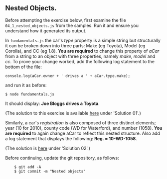 ## Nested Objects.

Before attempting the exercise below, first examine the file `04_1_nested_objects.js` from the samples. Run it and ensure you understand how it generated its output.

In `fundamentals.js` the car's *type* property is a simple string but structurally it can be broken down into three parts: Make (eg Toyota), Model (eg Corolla), and CC (eg 1.8). __You are required__ to change this property of *aCar* from a string to an object with three properties, namely *make*, *model* and *cc*. To prove your change worked, add the following log statement to the bottom of the file:

    console.log(aCar.owner + ' drives a ' + aCar.type.make);

and run it as before: 

	$ node fundamentals.js 

It should display: __Joe Bloggs drives a Toyota__.

(The solution to this exercise is available [here][solution] under 'Solution 01'.)

Similarly, a car's *registration* is also composed of three distinct elements; year (10 for 2010), county code (WD for Waterford), and number (1058). __You are required__ to again change aCar to reflect this nested structure. Also add a log statement that displays the following: __Reg. = 10-WD-1058__.

(The solution is [here][solution] under 'Solution 02'.)

Before continuing, update the git repository, as follows:
 
        $ git add -A
        $ git commit -m "Nested objects"

[solution]: ./index.html#/Solutions